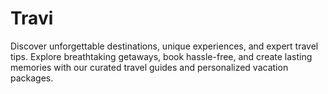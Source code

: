 # Travi
Discover unforgettable destinations, unique experiences, and expert travel tips. Explore breathtaking getaways, book hassle-free, and create lasting memories with our curated travel guides and personalized vacation packages.

